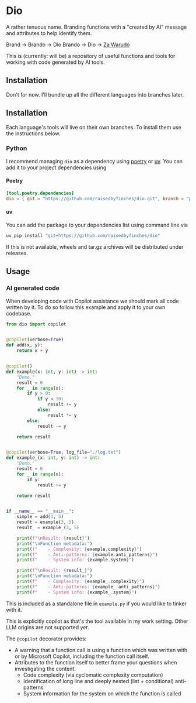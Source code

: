 # Dio

A rather tenuous name. Branding functions with a "created by AI" message and attributes to help identify them.

Brand -> Brando -> Dio Brando -> Dio -> [Za Warudo](https://jojo.fandom.com/wiki/The_World)

This is (currently: will be) a repository of useful functions and tools for working with code generated by AI tools. 


## Installation

Don't for now. I'll bundle up all the different languages into branches later.

## Installation

Each language's tools will live on their own branches. To install them use the instructions below.

### Python

I recommend managing `dio` as a dependency using [poetry](https://python-poetry.org/) or [uv](https://docs.astral.sh/uv/). You can add it to your project dependencies using

#### Poetry

``` toml
[tool.poetry.dependencies]
dio = { git = "https://github.com/raisedbyfinches/dio.git", branch = "python" }
```

#### uv

You can add the package to your dependencies list using command line via

```sh
uv pip install "git+https://github.com/raisedbyfinches/dio"
```

If this is not available, wheels and tar.gz archives will be distributed under releases.


## Usage

### AI generated code

When developing code with Copilot assistance we should mark all code written by it. To do so follow this example and apply it to your own codebase.

``` python
from dio import copilot


@copilot(verbose=True)
def add(x, y):
    return x + y


@copilot()
def example(x: int, y: int) -> int:
    "Demo."
    result = 0
    for _ in range(x):
        if y > 0:
            if y < 10:
                result += y
            else:
                result *= y
        else:
            result -= y

    return result


@copilot(verbose=True, log_file="./log.txt")
def example_(x: int, y: int) -> int:
    "Demo."
    result = 0
    for _ in range(x):
        if y:
            result += y

    return result


if __name__ == "__main__":
    simple = add(3, 5)
    result = example(3, 5)
    result_ = example_(3, 5)

    print(f"\nResult: {result}")
    print("\nFunction metadata:")
    print(f"    - Complexity: {example.complexity}")
    print(f"    - Anti-patterns: {example.anti_patterns}")
    print(f"    - System info: {example.system}")

    print(f"\nResult: {result_}")
    print("\nFunction metadata:")
    print(f"    - Complexity: {example_.complexity}")
    print(f"    - Anti-patterns: {example_.anti_patterns}")
    print(f"    - System info: {example_.system}")

```

This is included as a standalone file in `example.py` if you would like to tinker with it.

This is explicitly copilot as that's the tool available in my work setting. Other LLM origins are not supported *yet*.

The `@copilot` decorator provides:

- A warning that a function call is using a function which was written with or by Microsoft Copilot, including the function call itself.
- Attributes to the function itself to better frame your questions when investigating the content.
  + Code complexity (via cyclomatic complexity computation)
  + Identification of long line and deeply nested (list + conditional) anti-patterns
  + System information for the system on which the function is called

